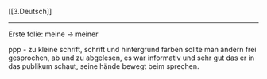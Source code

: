 [[3.Deutsch]]
___

Erste folie: meine -> meiner

ppp - zu kleine schrift, schrift und hintergrund farben sollte man ändern
frei gesprochen, ab und zu abgelesen, es war informativ und  sehr gut das er in das publikum schaut, seine hände bewegt beim sprechen.